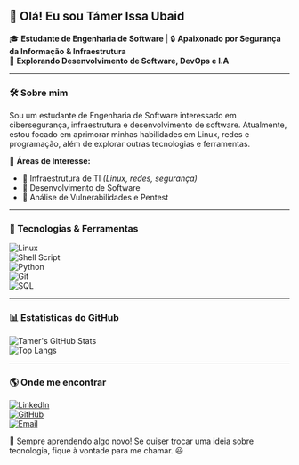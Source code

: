 ## 👋 Olá! Eu sou Támer Issa Ubaid  
🎓 **Estudante de Engenharia de Software** | 🔒 **Apaixonado por Segurança da Informação & Infraestrutura**  
🚀 **Explorando Desenvolvimento de Software, DevOps e I.A**  

---

### 🛠️ Sobre mim  
Sou um estudante de Engenharia de Software interessado em cibersegurança, infraestrutura e desenvolvimento de software. Atualmente, estou focado em aprimorar minhas habilidades em Linux, redes e programação, além de explorar outras tecnologias e ferramentas.

📍 **Áreas de Interesse:**  
- 🔹 Infraestrutura de TI *(Linux, redes, segurança)*  
- 🔹 Desenvolvimento de Software  
- 🔹 Análise de Vulnerabilidades e Pentest  

---

### 🚀 Tecnologias & Ferramentas  
![Linux](https://img.shields.io/badge/Linux-%23FCC624?style=for-the-badge&logo=linux&logoColor=black)  
![Shell Script](https://img.shields.io/badge/Shell_Script-%23121011?style=for-the-badge&logo=gnu-bash&logoColor=white)  
![Python](https://img.shields.io/badge/Python-%233776AB?style=for-the-badge&logo=python&logoColor=white)  
![Git](https://img.shields.io/badge/Git-%23F05032?style=for-the-badge&logo=git&logoColor=white)  
![SQL](https://img.shields.io/badge/SQL-%23007ACC?style=for-the-badge&logo=sqlite&logoColor=white)  

---

### 📊 Estatísticas do GitHub  
![Tamer's GitHub Stats](https://github-readme-stats.vercel.app/api?username=TamerIssaUbaid&show_icons=true&theme=tokyonight)  
![Top Langs](https://github-readme-stats.vercel.app/api/top-langs/?username=TamerIssaUbaid&layout=compact&theme=tokyonight)  

---

### 🌎 Onde me encontrar  
[![LinkedIn](https://img.shields.io/badge/LinkedIn-%230077B5?style=for-the-badge&logo=linkedin&logoColor=white)](https://www.linkedin.com/in/tamerissaubaid/)  
[![GitHub](https://img.shields.io/badge/GitHub-%23121011?style=for-the-badge&logo=github&logoColor=white)](https://github.com/TamerIssaUbaid)  
[![Email](https://img.shields.io/badge/Email-%23D14836?style=for-the-badge&logo=gmail&logoColor=white)](mailto:seuemail@example.com)  

🚀 Sempre aprendendo algo novo! Se quiser trocar uma ideia sobre tecnologia, fique à vontade para me chamar. 😃


